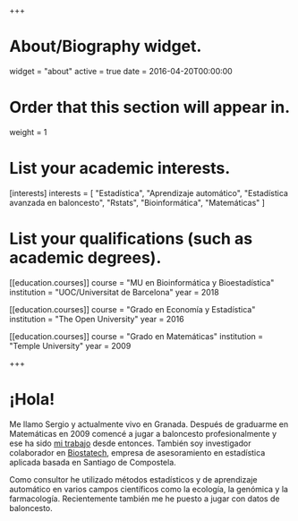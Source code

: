 +++
# About/Biography widget.
widget = "about"
active = true
date = 2016-04-20T00:00:00

# Order that this section will appear in.
weight = 1

# List your academic interests.
[interests]
  interests = [
    "Estadística",
    "Aprendizaje automático",
    "Estadística avanzada en baloncesto",
    "Rstats",
    "Bioinformática",
    "Matemáticas"
  ]

# List your qualifications (such as academic degrees).

[[education.courses]]
  course = "MU en Bioinformática y Bioestadística"
  institution = "UOC/Universitat de Barcelona"
  year = 2018

[[education.courses]]
  course = "Grado en Economía y Estadística"
  institution = "The Open University"
  year = 2016
  
[[education.courses]]
  course = "Grado en Matemáticas"
  institution = "Temple University"
  year = 2009
 
+++

# ¡Hola!

Me llamo Sergio y actualmente vivo en Granada. Después de graduarme en Matemáticas en 2009 comencé a jugar a baloncesto profesionalmente y ese ha sido [mi trabajo](https://www.youtube.com/watch?v=1fS4MCVzFu4) desde entonces. También soy investigador colaborador en [Biostatech](http://biostatech.com/), empresa de asesoramiento en estadística aplicada basada en Santiago de Compostela.

Como consultor he utilizado métodos estadísticos y de aprendizaje automático en varios campos científicos como la ecología, la genómica y la farmacología. Recientemente también me he puesto a jugar con datos de baloncesto.